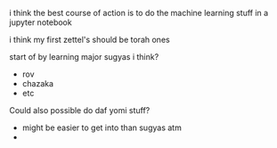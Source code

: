 i think the best course of action is to do the machine learning stuff in a jupyter notebook 

i think my first zettel's should be torah ones 

start of by learning major sugyas i think? 
- rov
- chazaka 
- etc

Could also possible do daf yomi stuff?
- might be easier to get into than sugyas atm
- 